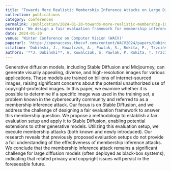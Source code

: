 ```yaml
---
title: "Towards More Realistic Membership Inference Attacks on Large Diffusion Models"
collection: publications
category: conferences
permalink: /publication/2024-01-20-towards-more-realistic-membership-inference-diffusion
excerpt: 'We design a fair evaluation framework for membership inference on Stable Diffusion, apply existing and new attacks, and show prior setups overestimate success while true membership detection remains difficult.'
date: 2024-01-20
venue: 'Winter Conference on Computer Vision (WACV)'
paperurl: 'https://openaccess.thecvf.com/content/WACV2024/papers/Dubinski_Towards_More_Realistic_Membership_Inference_Attacks_on_Large_Diffusion_Models_WACV_2024_paper.pdf'
citation: 'Dubiński, J., Kowalczuk, A., Pawlak, S., Rokita, P., Trzciński, T., & Morawiecki, P. (2024). "Towards More Realistic Membership Inference Attacks on Large Diffusion Models." In WACV 2024.'
authors: '**J. Dubiński**, A. Kowalczuk, S. Pawlak, P. Rokita, T. Trzciński, P. Morawiecki'
---
```

Generative diffusion models, including Stable Diffusion and Midjourney, can generate visually appealing, diverse, and high-resolution images for various applications. These models are trained on billions of internet-sourced images, raising significant concerns about the potential unauthorized use of copyright-protected images. In this paper, we examine whether it is possible to determine if a specific image was used in the training set, a problem known in the cybersecurity community and referred to as a membership inference attack. Our focus is on Stable Diffusion, and we address the challenge of designing a fair evaluation framework to answer this membership question. We propose a methodology to establish a fair evaluation setup and apply it to Stable Diffusion, enabling potential extensions to other generative models. Utilizing this evaluation setup, we execute membership attacks (both known and newly introduced). Our research reveals that previously proposed evaluation setups do not provide a full understanding of the effectiveness of membership inference attacks. We conclude that the membership inference attack remains a significant challenge for large diffusion models (often deployed as black-box systems), indicating that related privacy and copyright issues will persist in the foreseeable future.

